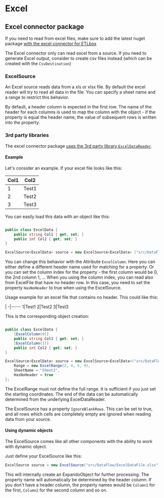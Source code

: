 ﻿# Excel

## Excel connector package

If you need to read from excel files, make sure to add the latest nuget package [with the excel connector for ETLbox](https://www.nuget.org/packages/ETLBox.Excel/)

The Excel connector only can read excel from a source. If you need to generate Excel output, consider to create csv files instead (which can be created with the `CsvDestination`)

### ExcelSource

An Excel source reads data from a xls or xlsx file. 
By default the excel reader will try to read all data in the file. You can specify a sheet name and a range 
to restrict this behavior. 

By default, a header column is expected in the first row. The name of the header for each columns
 is used to map the column with the object - if the property is equal the header name, the value of
 subsequent rows is written into the property.

### 3rd party libraries

The excel connector package [uses the 3rd party library `ExcelDataReader`](https://github.com/ExcelDataReader/ExcelDataReader). 

#### Example 

Let's consider an example. If your excel file looks like this:

Col1|Col2
-|-----
1|Test1
2|Test2
3|Test3

You can easily load this data with an object like this:

```C#

public class ExcelData {
    public string Col1 { get; set; }
    public int Col2 { get; set; }
}

ExcelSource<ExcelData> source = new ExcelSource<ExcelData> ("src/DataFlow/ExcelDataFile.xlsx");
```

You can change this behavior with the Attribute `ExcelColumn`.
Here you can either define a different header name used for matching for a property.
Or you can set the column index for the property - the first column would be 0, the 2nd column 1, ...
When you using the column index, you can read also from ExcelFile that have no header row. 
In this case, you need to set the property `HasNoHeader` to true when using the ExcelSource.

Usage example for an excel file that contains no header. This could like this:

 |
-|-----
1|Test1
2|Test2
3|Test3

This is the corresponding object creation:

```C#

public class ExcelData {
    [ExcelColumn(0)]
    public string Col1 { get; set; }
    [ExcelColumn(1)]
    public int Col2 { get; set; }
}

ExcelSource<ExcelData> source = new ExcelSource<ExcelData>("src/DataFlow/ExcelDataFile.xlsx") {
    Range = new ExcelRange(2, 4, 5, 9),
    SheetName = "Sheet2",
    HasNoHeader = true
};
```
The ExcelRange must not define the full range. It is sufficient if you just set the starting coordinates. The end of the
data can be automatically determined from the underlying ExcelDataReader.

The ExcelSource has a property `IgnoreBlankRows`. This can be set to true, and all rows which cells are completely empty
are ignored when reading data from your source. 

#### Using dynamic objects

The ExcelSource comes like all other components with the ability to work with dynamic object. 

Just define your ExcelSource like this:

```C#
ExcelSource source = new ExcelSource("src/DataFlow/ExcelDataFile.xlsx");
```

This will internally create an ExpandoObject for further processing. The property name will automatically be determined by the header column. If you don't have a header column, the property names would be `Column1` for the first, `Column2` for the second column and so on. 


